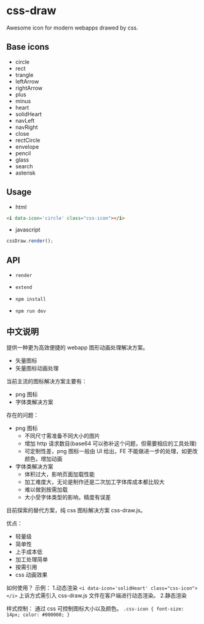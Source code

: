 # css-draw

Awesome icon for modern webapps drawed by css.

## Base icons

* circle
* rect
* trangle
* leftArrow
* rightArrow
* plus
* minus
* heart
* solidHeart
* navLeft
* navRight
* close
* rectCircle
* envelope
* pencil
* glass
* search
* asterisk

## Usage

* html
```html
<i data-icon='circle' class="css-icon"></i>
```

* javascript
```js
cssDraw.render();
```

## API

* `render`
* `extend`


* `npm install`
* `npm run dev`

## 中文说明
提供一种更为高效便捷的 webapp 图形动画处理解决方案。

* 矢量图标
* 矢量图标动画处理

当前主流的图标解决方案主要有：
* png 图标
* 字体类解决方案

存在的问题：
* png 图标
 	* 不同尺寸需准备不同大小的图片
	* 增加 http 请求数目(base64 可以弥补这个问题，但需要相应的工具处理)
	* 可定制性差，png 图标一般由 UI 给出，FE 不能做进一步的处理，如更改颜色，增加动画
* 字体类解决方案
	* 体积过大，影响页面加载性能
	* 加工难度大，无论是制作还是二次加工字体库成本都比较大
	* 难以做到按需加载
	* 大小受字体类型的影响，精度有误差

目前探索的替代方案，纯 css 图标解决方案 css-draw.js。

优点：
* 轻量级
* 简单性
* 上手成本低
* 加工处理简单
* 按需引用
* css 动画效果

如何使用？
示例：
1.动态渲染
`
<i data-icon='solidHeart' class="css-icon"></i>
`
上诉方式需引入 css-draw.js 文件在客户端进行动态渲染。
2.静态渲染

样式控制：
通过 css 可控制图标大小以及颜色。
`
.css-icon {
      font-size: 14px;
      color: #000000;
}
`
